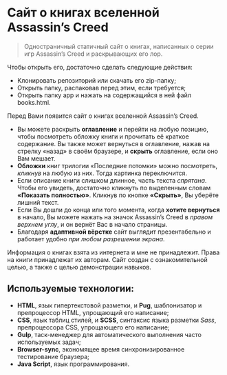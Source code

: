 # Cайт о книгах вселенной Assassin’s Creed
>Одностраничный статичный сайт о книгах, написанных о серии игр Assassin’s Creed и раскрывающих его лор.

Чтобы открыть его, достаточно сделать следующие действия:
- Клонировать репозиторий или скачать его zip-папку;
- Открыть папку, распаковав перед этим, если требуется;
- Открыть папку app и нажать на содержащийся в ней файл books.html.

Перед Вами появится сайт о книгах вселенной Assassin’s Creed.
- Вы можете раскрыть **оглавление** и перейти на любую позицию, чтобы посмотреть обложку книги и прочитать её краткое содержание. Вы также может вернуться в оглавление, нажав на стрелку «назад» в своём браузере, и **скрыть** оглавление, если оно Вам мешает.
- **Обложки** книг трилогии «Последние потомки» можно посмотреть, *кликнув* на любую из них. Тогда картинка переключится.
- Если описание книги слишком длинное, часть текста *спрятана*. Чтобы его увидеть, достаточно кликнуть по выделенным словам **«Показать полностью»**. Кликнув по кнопке **«Скрыть»**, Вы уберёте лишний текст.
- Если Вы дошли до конца или того момента, когда **хотите вернуться** в начало, Вы можете нажать на значок Assassin’s Creed в *правом верхнем углу*, и он вернёт Вас в начало страницы.
- Благодаря **адаптивной вёрстке** сайт выглядит презентабельно и работает удобно *при любом разрешении экрана*. 

Информация о книгах взята из интернета и мне не принадлежит. Права на книги принадлежат их авторам. Сайт создан с ознакомительной целью, а также с целью демонстрации навыков.
## Используемые технологии: 
- **HTML**, язык гипертекстовой разметки, и **Pug**, шаблонизатор и препроцессор HTML, упрощающий его написание;
- **CSS**, язык таблиц стилей, и **SCSS**, синтаксис языка разметки *Sass*, препроцессора CSS, упрощающего его написание;
- **Gulp**, таск-менеджер для автоматического выполнения часто используемых задач;
- **Browser-sync**, экономящее время синхронизированное тестирование браузера;
- **Java Script**, язык программирования.